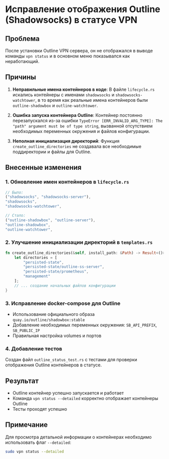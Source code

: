 # Исправление отображения Outline (Shadowsocks) в статусе VPN

## Проблема
После установки Outline VPN сервера, он не отображался в выводе команды `vpn status` и в основном меню показывался как неработающий.

## Причины
1. **Неправильные имена контейнеров в коде**: В файле `lifecycle.rs` искались контейнеры с именами `shadowsocks` и `shadowsocks-watchtower`, в то время как реальные имена контейнеров были `outline-shadowbox` и `outline-watchtower`.

2. **Ошибка запуска контейнера Outline**: Контейнер постоянно перезапускался из-за ошибки `TypeError [ERR_INVALID_ARG_TYPE]: The "path" argument must be of type string`, вызванной отсутствием необходимых переменных окружения и файлов конфигурации.

3. **Неполная инициализация директорий**: Функция `create_outline_directories` не создавала все необходимые поддиректории и файлы для Outline.

## Внесенные изменения

### 1. Обновление имен контейнеров в `lifecycle.rs`
```rust
// Было:
("shadowsocks", "shadowsocks-server"),
"shadowsocks",
"shadowsocks-watchtower",

// Стало:
("outline-shadowbox", "outline-server"),
"outline-shadowbox",
"outline-watchtower",
```

### 2. Улучшение инициализации директорий в `templates.rs`
```rust
fn create_outline_directories(&self, install_path: &Path) -> Result<()> {
    let directories = [
        "persisted-state",
        "persisted-state/outline-ss-server", 
        "persisted-state/prometheus",
        "management"
    ];
    // ... создание начальных файлов конфигурации
}
```

### 3. Исправление docker-compose для Outline
- Использование официального образа `quay.io/outline/shadowbox:stable`
- Добавление необходимых переменных окружения: `SB_API_PREFIX`, `SB_PUBLIC_IP`
- Правильная настройка volumes и портов

### 4. Добавление тестов
Создан файл `outline_status_test.rs` с тестами для проверки отображения Outline контейнеров в статусе.

## Результат
- Outline контейнер успешно запускается и работает
- Команда `vpn status --detailed` корректно отображает контейнеры Outline
- Тесты проходят успешно

## Примечание
Для просмотра детальной информации о контейнерах необходимо использовать флаг `--detailed`:
```bash
sudo vpn status --detailed
```